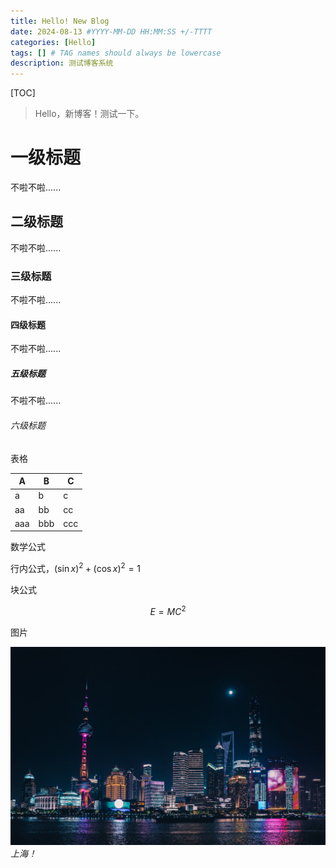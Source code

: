 ```yaml
---
title: Hello! New Blog
date: 2024-08-13 #YYYY-MM-DD HH:MM:SS +/-TTTT
categories: [Hello]
tags: [] # TAG names should always be lowercase
description: 测试博客系统
---
```


[TOC]

> Hello，新博客！测试一下。

# 一级标题

不啦不啦......

## 二级标题

不啦不啦......

### 三级标题

不啦不啦......

#### 四级标题

不啦不啦......

##### 五级标题

不啦不啦......

###### 六级标题

表格

| A    | B    | C    |
| ---- | ---- | ---- |
| a    | b    | c    |
| aa   | bb   | cc   |
| aaa  | bbb  | ccc  |

数学公式

行内公式，$(\sin x)^2 + (\cos x)^2=1$

块公式

$$
E = MC^2
$$

图片

![上海](/img/shanghai.jpg)
*上海！*

